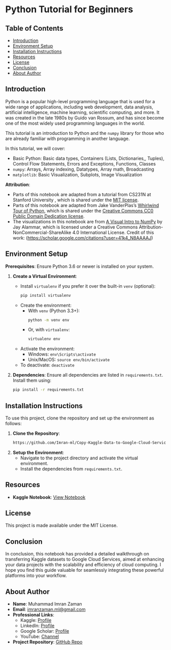 # Python Tutorial for Beginners

## Table of Contents

- [Introduction](#introduction)
- [Environment Setup](#environment-setup)
- [Installation Instructions](#installation-instructions)
- [Resources](#resources)
- [License](#license)
- [Conclusion](#conclusion)
- [About Author](#about-author)

## Introduction

Python is a popular high-level programming language that is used for a wide range of applications, including web development, data analysis, artificial intelligence, machine learning, scientific computing, and more. It was created in the late 1980s by Guido van Rossum, and has since become one of the most widely used programming languages in the world.

This tutorial is an introduction to Python and the `numpy` library for
those who are already familiar with programming in another language.

In this tutorial, we will cover:

-   Basic Python: Basic data types, Containers (Lists, Dictionaries,,
    Tuples), Control Flow Statements, Errors and Exceptions, Functions,
    Classes
-   `numpy`: Arrays, Array indexing, Datatypes, Array math, Broadcasting
-   `matplotlib`: Basic Visualization, Subplots, Image Visualization

**Attribution**:

-   Parts of this notebook are adapted from a tutorial from CS231N at
    Stanford
    University , which
    is shared under the [MIT
    license]((https://opensource.org/licenses/MIT)).
-   Parts of this notebook are adapted from Jake VanderPlas’s [Whirlwind
    Tour of
    Python](https://colab.research.google.com/github/jakevdp/WhirlwindTourOfPython/blob/master/Index.ipynb),
    which is shared under the [Creative Commons CC0 Public Domain
    Dedication
    license](https://github.com/jakevdp/WhirlwindTourOfPython/blob/master/LICENSE).
-   The visualizations in this notebook are from [A Visual Intro to
    NumPy](http://jalammar.github.io/visual-numpy/) by Jay Alammar,
    which is licensed under a Creative Commons
    Attribution-NonCommercial-ShareAlike 4.0 International License.
Credit of this work: (https://scholar.google.com/citations?user=41k4_N8AAAAJ)

## Environment Setup

**Prerequisites**: Ensure Python 3.6 or newer is installed on your system.

1. **Create a Virtual Environment**:
    - Install `virtualenv` if you prefer it over the built-in `venv` (optional):
        ```bash
        pip install virtualenv
        ```
    - Create the environment:
        - With `venv` (Python 3.3+):
            ```bash
            python -m venv env
            ```
        - Or, with `virtualenv`:
            ```bash
            virtualenv env
            ```
    - Activate the environment:
        - Windows: `env\Scripts\activate`
        - Unix/MacOS: `source env/bin/activate`
    - To deactivate: `deactivate`

2. **Dependencies**:
    Ensure all dependencies are listed in `requirements.txt`. Install them using:
    ```bash
    pip install -r requirements.txt
    ```

## Installation Instructions

To use this project, clone the repository and set up the environment as follows:

1. **Clone the Repository**:
    ```bash
    https://github.com/Imran-ml/Copy-Kaggle-Data-to-Google-Cloud-Services.git
    ```
2. **Setup the Environment**:
    - Navigate to the project directory and activate the virtual environment.
    - Install the dependencies from `requirements.txt`.


## Resources

- **Kaggle Notebook**: [View Notebook](https://www.kaggle.com/code/muhammadimran112233/python-tutorial-for-beginners)

## License

This project is made available under the MIT License.

## Conclusion

In conclusion, this notebook has provided a detailed walkthrough on transferring Kaggle datasets to Google Cloud Services, aimed at enhancing your data projects with the scalability and efficiency of cloud computing. I hope you find this guide valuable for seamlessly integrating these powerful platforms into your workflow.

## About Author

- **Name**: Muhammad Imran Zaman
- **Email**: [imranzaman.ml@gmail.com](mailto:imranzaman.ml@gmail.com)
- **Professional Links**:
    - Kaggle: [Profile](https://www.kaggle.com/muhammadimran112233)
    - LinkedIn: [Profile](linkedin.com/in/muhammad-imran-zaman)
    - Google Scholar: [Profile](https://scholar.google.com/citations?user=ulVFpy8AAAAJ&hl=en)
    - YouTube: [Channel](https://www.youtube.com/@consolioo)
- **Project Repository**: [GitHub Repo](https://github.com/Imran-ml/Copy-Kaggle-Data-to-Google-Cloud-Services.git)
